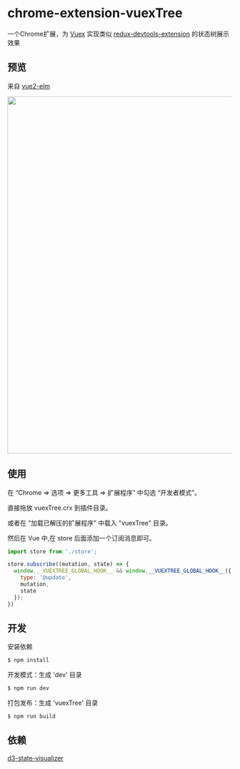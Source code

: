 # chrome-extension-vuexTree

一个Chrome扩展，为 [Vuex](https://github.com/vuejs/vuex) 实现类似 [redux-devtools-extension](https://github.com/zalmoxisus/redux-devtools-extension) 的状态树展示效果


## 预览
来自 [vue2-elm](https://github.com/bailicangdu/vue2-elm)

<img src='https://raw.githubusercontent.com/zhw2590582/chrome-extension-vuexTree/master/preview01.gif' width='800px'>


## 使用
在 “Chrome => 选项 => 更多工具 => 扩展程序” 中勾选 “开发者模式”。

直接拖放 vuexTree.crx 到插件目录。

或者在 "加载已解压的扩展程序" 中载入 "vuexTree" 目录。

然后在 Vue 中,在 store 后面添加一个订阅消息即可。
```js
import store from './store';

store.subscribe((mutation, state) => {
  window.__VUEXTREE_GLOBAL_HOOK__ && window.__VUEXTREE_GLOBAL_HOOK__({
    type: '@update',
    mutation,
    state
  });
})

```

## 开发

安装依赖
```sh
$ npm install
```

开发模式：生成 'dev' 目录
```sh
$ npm run dev
```

打包发布：生成 'vuexTree' 目录
```sh
$ npm run build
```

## 依赖
[d3-state-visualizer](https://github.com/romseguy/d3-state-visualizer)
